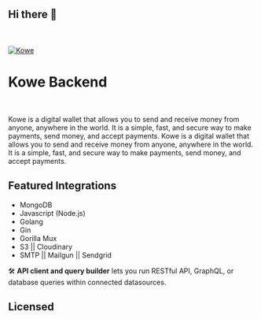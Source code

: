 ## Hi there 👋

<br /><br />
<a href="https://usekowe.com">
<img alt="Kowe" src="https://ik.imagekit.io/kowe/kowe/1680869861322.jpeg?updatedAt=1687967536752">
</a>

<p align="center">
<h1>Kowe Backend</h1>
<!-- <a href="https://www.retailloop.co/">
  <img src="https://ik.imagekit.io/ubdvpx7xd0j/Femi_Obadimu/download_hkfRWy6Q8.png?updatedAt=1686650388485" alt="Retailoop Logo" width="350">
</a> -->
</p>
<br />

</p>
<p>
Kowe is a digital wallet that allows you to send and receive money from anyone, anywhere in the world. It is a simple, fast, and secure way to make payments, send money, and accept payments. Kowe is a digital wallet that allows you to send and receive money from anyone, anywhere in the world. It is a simple, fast, and secure way to make payments, send money, and accept payments.

</p>



## Featured Integrations

- MongoDB
- Javascript (Node.js)
- Golang
- Gin
- Gorilla Mux
- S3 || Cloudinary
- SMTP || Mailgun || Sendgrid

🛠️ **API client and query builder** lets you run RESTful API, GraphQL, or database queries within connected datasources.

## Licensed

<!--

**Here are some ideas to get you started:**

🙋‍♀️ A short introduction - what is your organization all about?
🌈 Contribution guidelines - how can the community get involved?
👩‍💻 Useful resources - where can the community find your docs? Is there anything else the community should know?
🍿 Fun facts - what does your team eat for breakfast?
🧙 Remember, you can do mighty things with the power of [Markdown](https://docs.github.com/github/writing-on-github/getting-started-with-writing-and-formatting-on-github/basic-writing-and-formatting-syntax)
-->
